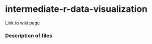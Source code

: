 # intermediate-r-data-visualization
[Link to wiki page](https://github.com/gladstone-institutes/Bioinformatics-Workshops/wiki/Intermediate-R-Data-Visualization)

### Description of files
